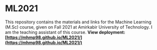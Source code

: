 # ML2021
This repository contains the materials and links for the Machine Learning (M.Sc) course, given on Fall 2021 at Amirkabir University of Technology. I am the teaching assistant of this course.
**View deployment: [https://mhmp98.github.io/ML2021/](https://mhmp98.github.io/ML2021/)**
